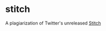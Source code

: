 stitch
======

A plagiarization of Twitter's unreleased [Stitch](https://www.youtube.com/watch?v=VVpmMfT8aYw)
